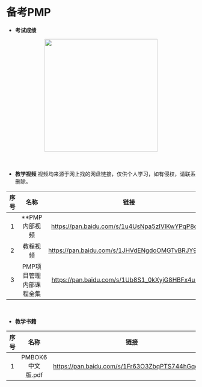 # 备考PMP

- **考试成绩**

<div align="center">
  <kbd><img src="https://raw.githubusercontent.com/xxlllq/pmp/master/result.jpg" width=300 />
    </kbd>
   </div> 
<br><br/>

- **教学视频**
视频均来源于网上找的网盘链接，仅供个人学习，如有侵权，请联系删除。

| 序号 |           名称          |                       链接                      | 提取码 |
|:----:|:-----------------------:|:-----------------------------------------------:|:------:|
|   1  |      **PMP内部视频      | https://pan.baidu.com/s/1u4UsNpa5zIVlKwYPqP8cHw |  qxd8  |
|   2  |         教程视频        | https://pan.baidu.com/s/1JHVdENgdoOMGTvBRJY9dNQ |  bdvk  |
|   3  | PMP项目管理内部课程全集 | https://pan.baidu.com/s/1Ub8S1_0kXyjG8HBFx4u5Sg |  urcj  |

<br/>

- **教学书籍**

| 序号 |       名称       |                       链接                      | 提取码 |
|:----:|:----------------:|:-----------------------------------------------:|:------:|
|   1  | PMBOK6中文版.pdf | https://pan.baidu.com/s/1Fr63O3ZbqPTS744hGqdqcQ |  mrn9  |
